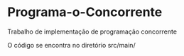 # Programa-o-Concorrente
Trabalho de implementação de programação concorrente

O código se encontra no diretório src/main/
